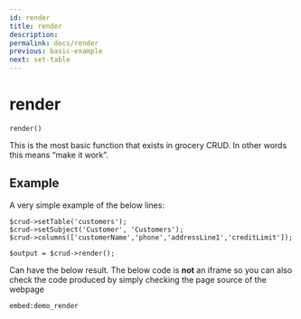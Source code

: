 ```yaml
---
id: render
title: render
description: 
permalink: docs/render
previous: basic-example
next: set-table
---
```


# render

<pre><code class="language-php">render()</code></pre>

This is the most basic function that exists in grocery CRUD. In other words this means “make it work”.

## Example

A very simple example of the below lines:
<pre><code class="language-php">$crud->setTable('customers');
$crud->setSubject('Customer', 'Customers');
$crud->columns(['customerName','phone','addressLine1','creditLimit']);

$output = $crud->render();
</code></pre>

Can have the below result. The below code is <strong>not</strong> an iframe so you can also check the code produced by simply checking the page source of the webpage

`embed:demo_render`
